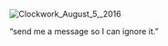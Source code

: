 ![Clockwork_August_5,_2016](https://github.com/user-attachments/assets/916e9d7b-7c3a-4062-a157-7fd086fc8950)

<body></body>“send me a message so I can ignore it.”
